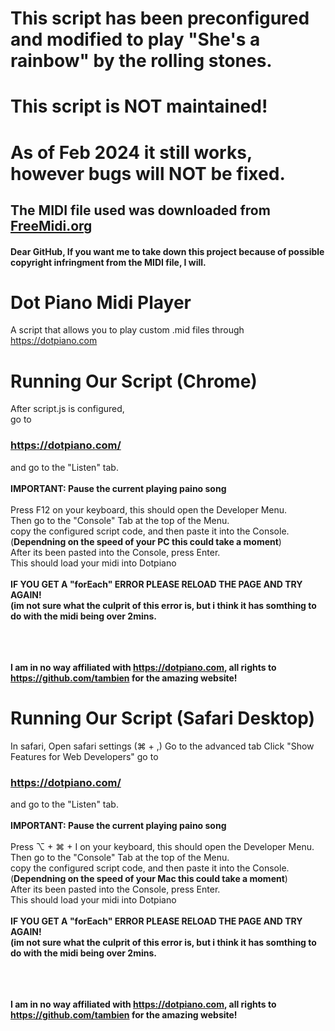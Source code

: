 # This script has been preconfigured and modified to play "She's a rainbow" by the rolling stones.
# This script is NOT maintained!
# As of Feb 2024 it still works, however bugs will NOT be fixed.
## The MIDI file used was downloaded from [FreeMidi.org](https://freemidi.org/download3-26171-shes-a-rainbow-rolling-stones)
#### Dear GitHub, If you want me to take down this project because of possible copyright infringment from the MIDI file, I will.

# Dot Piano Midi Player
A script that allows you to play custom .mid files through https://dotpiano.com

 # Running Our Script (Chrome)                             
   After script.js is configured,<br> go to 
  ### https://dotpiano.com/
  and go to the "Listen" tab.
  <br>
  <br>
  **IMPORTANT: Pause the current playing paino song** <br><br>
  Press F12 on your keyboard, this should open the Developer Menu. 
  <br> Then go to the "Console" Tab at the top of the Menu. <br>
  copy the configured script code, and then paste it into the Console. (**Dependning on the speed of your PC this could take a moment**) <br>
  After its been pasted into the Console, press Enter. <br>
  This should load your midi into Dotpiano <br>
  <br>
  **IF YOU GET A "forEach" ERROR PLEASE RELOAD THE  PAGE AND TRY AGAIN! <br> (im not sure what the culprit of this error is, but i think it has somthing to do with the midi being over 2mins.**

  <br> <br> <br>
  **I am in no way affiliated with https://dotpiano.com, all rights to https://github.com/tambien for the amazing website!**
  <br>
  <be>                  


# Running Our Script (Safari Desktop)   
   In safari, Open safari settings (⌘ + ,)
   Go to the advanced tab
   Click "Show Features for Web Developers"
   go to 
  ### https://dotpiano.com/
  and go to the "Listen" tab.
  <br>
  <br>
  **IMPORTANT: Pause the current playing paino song** <br><br>
  Press ⌥ + ⌘ + I on your keyboard, this should open the Developer Menu. 
  <br> Then go to the "Console" Tab at the top of the Menu. <br>
  copy the configured script code, and then paste it into the Console. (**Dependning on the speed of your Mac this could take a moment**) <br>
  After its been pasted into the Console, press Enter. <br>
  This should load your midi into Dotpiano <br>
  <br>
  **IF YOU GET A "forEach" ERROR PLEASE RELOAD THE  PAGE AND TRY AGAIN! <br> (im not sure what the culprit of this error is, but i think it has somthing to do with the midi being over 2mins.**

  <br> <br> <br>
  **I am in no way affiliated with https://dotpiano.com, all rights to https://github.com/tambien for the amazing website!**
  <br>
  <br>                  
